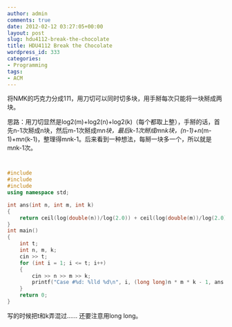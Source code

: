 ```yaml
---
author: admin
comments: true
date: 2012-02-12 03:27:05+00:00
layout: post
slug: hdu4112-break-the-chocolate
title: HDU4112 Break the Chocolate
wordpress_id: 333
categories:
- Programming
tags:
- ACM
---
```


将N*M*K的巧克力分成1*1*1，用刀切可以同时切多块，用手掰每次只能将一块掰成两块。

思路：用刀切显然是log2(m)+log2(n)+log2(k)（每个都取上整），手掰的话，首先n-1次掰成n块，然后m-1次掰成m*n块，最后k-1次掰成m*n*k块，(n-1)+n*(m-1)+m*n*(k-1)，整理得m*n*k-1。后来看到一种想法，每掰一块多一个，所以就是m*n*k-1次。


```cpp 


#include 
#include 
#include 
using namespace std;

int ans(int n, int m, int k)
{
    return ceil(log(double(n))/log(2.0)) + ceil(log(double(m))/log(2.0)) + ceil(log(double(k))/log(2.0));
}
int main()
{
    int t;
    int n, m, k;
    cin >> t;
    for (int i = 1; i <= t; i++)
    {
        cin >> n >> m >> k;
        printf("Case #%d: %lld %d\n", i, (long long)n * m * k - 1, ans(n, m, k));
    }
    return 0;
}

```


写的时候把t和k弄混过......
还要注意用long long。
